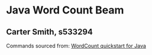 # Java Word Count Beam
## Carter Smith, s533294
Commands sourced from: [WordCount quickstart for Java](https://beam.apache.org/get-started/quickstart-java/)